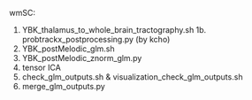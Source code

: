 wmSC:
  1. YBK_thalamus_to_whole_brain_tractography.sh
  1b. probtrackx_postprocessing.py (by kcho) 
  2. YBK_postMelodic_glm.sh
  3. YBK_postMelodic_znorm_glm.py
  4. tensor ICA
  5. check_glm_outputs.sh & visualization_check_glm_outputs.sh
  6. merge_glm_outputs.py
  
